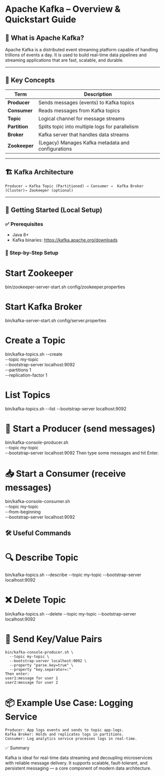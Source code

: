 # Apache Kafka – Overview & Quickstart Guide

## 📌 What is Apache Kafka?

Apache Kafka is a distributed event streaming platform capable of handling trillions of events a day. It is used to build real-time data pipelines and streaming applications that are fast, scalable, and durable.

---

## 🧠 Key Concepts

| Term          | Description |
|---------------|-------------|
| **Producer**  | Sends messages (events) to Kafka topics |
| **Consumer**  | Reads messages from Kafka topics |
| **Topic**     | Logical channel for message streams |
| **Partition** | Splits topic into multiple logs for parallelism |
| **Broker**    | Kafka server that handles data streams |
| **Zookeeper** | (Legacy) Manages Kafka metadata and configurations |

---

## 🏗 Kafka Architecture

    Producer → Kafka Topic (Partitioned) → Consumer →  Kafka Broker (Cluster)→ Zookeeper (optional)

---

## 🚀 Getting Started (Local Setup)

### ✅ Prerequisites

- Java 8+
- Kafka binaries: https://kafka.apache.org/downloads

### 📁 Step-by-Step Setup

# Start Zookeeper
bin/zookeeper-server-start.sh config/zookeeper.properties

# Start Kafka Broker
bin/kafka-server-start.sh config/server.properties

# Create a Topic
bin/kafka-topics.sh --create \
  --topic my-topic \
  --bootstrap-server localhost:9092 \
  --partitions 1 \
  --replication-factor 1
  
# List Topics
bin/kafka-topics.sh --list --bootstrap-server localhost:9092

# 📨 Start a Producer (send messages)
bin/kafka-console-producer.sh \
  --topic my-topic \
  --bootstrap-server localhost:9092
Then type some messages and hit Enter.

# 📥 Start a Consumer (receive messages)
bin/kafka-console-consumer.sh \
  --topic my-topic \
  --from-beginning \
  --bootstrap-server localhost:9092

## 🛠 Useful Commands
#  🔍 Describe Topic
bin/kafka-topics.sh --describe --topic my-topic --bootstrap-server localhost:9092

#  ❌ Delete Topic
bin/kafka-topics.sh --delete --topic my-topic --bootstrap-server localhost:9092

#  🧪 Send Key/Value Pairs
    bin/kafka-console-producer.sh \
      --topic my-topic \
      --bootstrap-server localhost:9092 \
      --property "parse.key=true" \
      --property "key.separator=:"
    Then enter:
    user1:message for user 1
    user2:message for user 2

# 📦 Example Use Case: Logging Service
    Producer: App logs events and sends to topic app-logs.
    Kafka Broker: Holds and replicates logs in partitions.
    Consumer: Log analytics service processes logs in real-time.

✅ Summary

Kafka is ideal for real-time data streaming and decoupling microservices with reliable message delivery. It supports scalable, fault-tolerant, and persistent messaging — a core component of modern data architecture.
